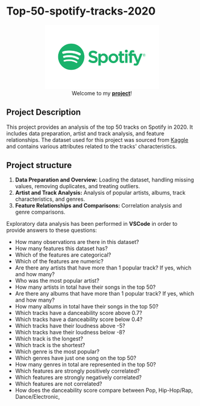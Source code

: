 # Top-50-spotify-tracks-2020

<p align="center">
  <img src="https://raw.githubusercontent.com/aliaksparkh/Top-50-spotify-tracks-2020/main/042FW7hC9vrGnoDea9LArXI-35.webp" alt="Example Image" width="300">
  <br>
  Welcome to my <strong><a href="https://github.com/aliaksparkh/Top-50-spotify-tracks-2020/blob/main/Project_Top50_Spotify_Tracks%202020.ipynb">project</a></strong>!
</p>

## Project Description
This project provides an analysis of the top 50 tracks on Spotify in 2020. It includes data preparation, artist and track analysis, and feature relationships. The dataset used for this project was sourced from [Kaggle](https://www.kaggle.com/datasets/atillacolak/top-50-spotify-tracks-2020/data) and contains various attributes related to the tracks' characteristics.


## Project structure  
1. **Data Preparation and Overview:** Loading the dataset, handling missing values, removing duplicates, and treating outliers.
2. **Artist and Track Analysis:** Analysis of popular artists, albums, track characteristics, and genres.
3. **Feature Relationships and Comparisons:** Correlation analysis and genre comparisons.


Exploratory data analysis has been performed in **VSCode** in order to provide answers to these questions:

- How many observations are there in this dataset?
- How many features this dataset has?
- Which of the features are categorical?
- Which of the features are numeric?
- Are there any artists that have more than 1 popular track? If yes, which and how many?
- Who was the most popular artist?
- How many artists in total have their songs in the top 50?
- Are there any albums that have more than 1 popular track? If yes, which and how many?
- How many albums in total have their songs in the top 50?
- Which tracks have a danceability score above 0.7?
- Which tracks have a danceability score below 0.4?
- Which tracks have their loudness above -5?
- Which tracks have their loudness below -8?
- Which track is the longest?
- Which track is the shortest?
- Which genre is the most popular?
- Which genres have just one song on the top 50?
- How many genres in total are represented in the top 50?
- Which features are strongly positively correlated?
- Which features are strongly negatively correlated?
- Which features are not correlated?
- How does the danceability score compare between Pop, Hip-Hop/Rap, Dance/Electronic,
